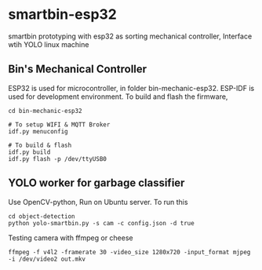 # smartbin-esp32
smartbin prototyping with esp32 as sorting mechanical controller, Interface wtih YOLO linux machine

## Bin's Mechanical Controller
ESP32 is used for microcontroller, in folder bin-mechanic-esp32. ESP-IDF is used for development environment.
To build and flash the firmware,
```
cd bin-mechanic-esp32

# To setup WIFI & MQTT Broker
idf.py menuconfig

# To build & flash
idf.py build
idf.py flash -p /dev/ttyUSB0
```

## YOLO worker for garbage classifier
Use OpenCV-python, Run on Ubuntu server. To run this
```
cd object-detection
python yolo-smartbin.py -s cam -c config.json -d true
```
Testing camera with ffmpeg or cheese
```
ffmpeg -f v4l2 -framerate 30 -video_size 1280x720 -input_format mjpeg -i /dev/video2 out.mkv
```




